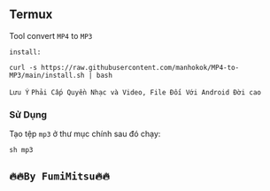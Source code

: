 ## Termux
Tool convert `MP4` to `MP3`

`install:`
```console
curl -s https://raw.githubusercontent.com/manhokok/MP4-to-MP3/main/install.sh | bash
```
`Lưu Ý` `Phải Cấp Quyền Nhạc và Video, File Đối Với Android Đời cao`
### Sử Dụng
Tạo tệp `mp3` ở thư mục chính sau đó chạy:
```console
sh mp3
```

## `🔥🔥By FumiMitsu🔥🔥`
